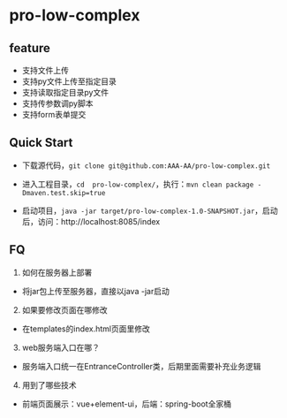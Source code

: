 # pro-low-complex

## feature

- 支持文件上传
- 支持py文件上传至指定目录
- 支持读取指定目录py文件
- 支持传参数调py脚本
- 支持form表单提交

## Quick Start

- 下载源代码，`git clone git@github.com:AAA-AA/pro-low-complex.git`

- 进入工程目录，`cd  pro-low-complex/`，执行：`mvn clean package -Dmaven.test.skip=true`

- 启动项目，`java -jar target/pro-low-complex-1.0-SNAPSHOT.jar`，启动后，访问：http://localhost:8085/index

## FQ

1. 如何在服务器上部署
- 将jar包上传至服务器，直接以java -jar启动

2. 如果要修改页面在哪修改
- 在templates的index.html页面里修改

3. web服务端入口在哪？
- 服务端入口统一在EntranceController类，后期里面需要补充业务逻辑

4. 用到了哪些技术
- 前端页面展示：vue+element-ui，后端：spring-boot全家桶

